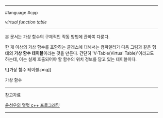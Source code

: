 
---

#language #cpp

*virtual function table*

---

본 문서는 가상 함수의 구체적인 작동 방법에 관하여 다룬다.

한 개 이상의 가상 함수를 포함하는 클래스에 대해서는 컴파일러가 다음 그림과 같은 형태의 **가상 함수 테이블**이라는 것을 만든다. 간단히 'V-Table(Virtual Table)'이라고도 하는데, 이는 실제 호출되어야 할 함수의 위치 정보를 담고 있는 테이블이다.

![[가상 함수 테이블.png]]

가상 함수 

---

참고자료

[윤성우의 열혈 c++ 프로그래밍](https://product.kyobobook.co.kr/detail/S000001589147)

---